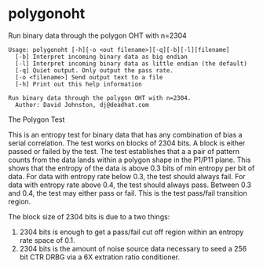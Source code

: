 # polygonoht
Run binary data through the polygon OHT with n=2304

```$ polygonoht -h
Usage: polygonoht [-h][-o <out filename>][-q][-b][-l][filename]
  [-b] Interpret incoming binary data as big endian
  [-l] Interpret incoming binary data as little endian (the default)
  [-q] Quiet output. Only output the pass rate.
  [-o <filename>] Send output text to a file
  [-h] Print out this help information

Run binary data through the polygon OHT with n=2304.
  Author: David Johnston, dj@deadhat.com
```

The Polygon Test

This is an entropy test for binary data that has any combination of
bias a serial correlation. The test works on blocks of 2304 bits.
A block is either passed or failed by the test.
The test establishes that a a pair of pattern counts from the data
lands within a polygon shape in the P1/P11 plane. This shows that
the entropy of the data is above 0.3 bits of min entropy per bit
of data.
For data with entropy rate below 0.3, the test should always fail.
For data with entropy rate above 0.4, the test should always pass.
Between 0.3 and 0.4, the test may either pass or fail. This is the
test pass/fail transition region.

The block size of 2304 bits is due to a two things:
1) 2304 bits is enough to get a pass/fail cut off region within
   an entropy rate space of 0.1.
2) 2304 bits is the amount of noise source data necessary to seed
   a 256 bit CTR DRBG via a 6X extration ratio conditioner.
